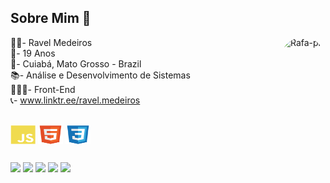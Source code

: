 ## Sobre Mim 🌿

 <img align="right" alt="Rafa-pic" height="150" style="border-radius:50px;, margin-top: 150px;" src="https://media.tenor.com/bISmNK2IDLQAAAAC/start-gravity-falls.gif">
</div>

👦🏽- Ravel Medeiros <br>
🎇- 19 Anos <br>
📍- Cuiabá, Mato Grosso - Brazil <br>
📚- Análise e Desenvolvimento de Sistemas <br>
👨🏽‍💻- Front-End <br>
📞- www.linktr.ee/ravel.medeiros <br>
</div>
<div style="display: inline_block"><br>
  <img align="center" alt="Ravel-Js" height="30" width="40" src="https://raw.githubusercontent.com/devicons/devicon/master/icons/javascript/javascript-plain.svg">
  <img align="center" alt="Ravel-HTML" height="30" width="40" src="https://raw.githubusercontent.com/devicons/devicon/master/icons/html5/html5-original.svg">
  <img align="center" alt="Ravel-CSS" height="30" width="40" src="https://raw.githubusercontent.com/devicons/devicon/master/icons/css3/css3-original.svg">
  
  ##
 
<div> 
  <a href="https://www.youtube.com/@ravel7275/featured" target="_blank"><img src="https://img.shields.io/badge/YouTube-FF0000?style=for-the-badge&logo=youtube&logoColor=white" target="_blank"></a>
  <a href="https://www.instagram.com/ravel.medeiros/" target="_blank"><img src="https://img.shields.io/badge/-Instagram-%23E4405F?style=for-the-badge&logo=instagram&logoColor=white" target="_blank"></a>
 	<a href="https://www.twitch.tv/ravelmedeiros" target="_blank"><img src="https://img.shields.io/badge/Twitch-9146FF?style=for-the-badge&logo=twitch&logoColor=white" target="_blank"></a>
  <a href = "mailto:ravel.medeiro@gmail.com"><img src="https://img.shields.io/badge/-Gmail-%23333?style=for-the-badge&logo=gmail&logoColor=white" target="_blank"></a>
  <a href="https://www.linkedin.com/in/ravel-medeiros-5ba0171a4/" target="_blank"><img src="https://img.shields.io/badge/-LinkedIn-%230077B5?style=for-the-badge&logo=linkedin&logoColor=white" target="_blank"></a> 
  
</div>
